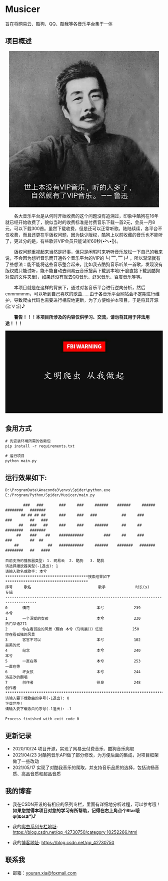 # Musicer
旨在将网易云、酷狗、QQ、酷我等各音乐平台集于一体

## 项目概述

<div align=center>
	<img src="imgs/vip.png"/>
</div>

&emsp;&emsp;各大音乐平台是从何时开始收费的这个问题没有追溯过，印象中酷狗在16年就已经开始收费了，貌似当时的收费标准是付费音乐下载一首2元，会员一月8元，可以下载300首。虽然下载收费，但是还可以正常听歌。陆陆续续，各平台不仅收费，而且还更在乎版权问题，因为缺少版权，酷狗上以前收藏的音乐也不能听了，更过分的是，有些歌非VIP会员只能试听60秒(•́へ•́╬)。

&emsp;&emsp;版权问题重视起来当然是好事，但只是闲暇时来听听音乐放松一下自己的我来说，不会因为想听音乐而开通各个音乐平台的VIP的┗( ▔, ▔ )┛，所以渐渐就有了些想法：能不能将这些音乐整合起来，比如我去酷狗音乐听某一首歌，发现没有版权或只能试听，能不能自动去网易云音乐搜索下载到本地(干脆直接下载到酷狗对应的文件夹里)，如果还没有就去QQ音乐、虾米音乐、百度音乐等等。

&emsp;&emsp;本项目就是在这样的背景下，通过对各音乐平台进行逆向分析，然后enmmmmm，可以听到自己喜欢的歌曲......由于各音乐平台网站会不定期进行维护，导致爬虫代码也需要进行相应地更新，为了方便维护本项目，于是将其开源(≧∀≦)♪

&emsp;&emsp;**警告！！！本项目所涉及的内容仅供学习、交流，请勿将其用于非法用途！！！**

<div align=center>
	<img src="imgs/warning.png"/>
</div>

## 食用方式
```
# 先安装环境所需的依赖包
pip install -r requirements.txt
```
```
# 运行项目
python main.py
```
## 运行效果如下:
```
D:\ProgramData\Anaconda3\envs\Spider\python.exe E:/Program/Python/Spider/Musicer/main.py

        ###   ###       ###     ###     ######    ######     ######   ########   ####### 
       ## ## ## ##      ###     ###   ###           ##     ###        ###        ##   ### 
      ##   ###   ##     ###     ###     ######      ##     ##         ########   ####### 
     ##    ###    ##    ###########         ###     ##     ###        ###        ##  ##  
    ##             ##   ###########     ######    #######   #######   ########   ##   ####

目前支持的播放器类型: 1. 网易云	2. 酷狗	3. 酷我
请选择播放器类型(-1退出): 1
请输入歌名或歌手: 本兮
*************************************搜索结果如下*************************************
序号　　　歌名　　　　　　　　　　　　　　　　　　歌手　　　　　　　　时长(s)　　　　　专辑　　　　　　　　　　　　　　　　　　
------------------------------------------------------------------------------------
0　　　　情花　　　　　　　　　　　　　　　　　　本兮　　　　　　　　239　　　　　　　本兮　　　　　　　　　　　　　　　　　　
1　　　　一个深爱的女孩　　　　　　　　　　　　　本兮　　　　　　　　230　　　　　　　热门华语271　　　　　　　　　　　　　
2　　　　你在看孤独的风景（翻自 本兮（马晓晨）））忆迟　　　　　　　　250　　　　　　　你在看孤独的风景　　　　　　　　　　　　
3　　　　客官不可以　　　　　　　　　　　　　　　本兮　　　　　　　　102　　　　　　　最美的光　　　　　　　　　　　　　　　　
4　　　　纪念　　　　　　　　　　　　　　　　　　本兮　　　　　　　　240　　　　　　　本兮　　　　　　　　　　　　　　　　　　
5　　　　一直在等　　　　　　　　　　　　　　　　本兮　　　　　　　　253　　　　　　　一直在等　　　　　　　　　　　　　　　　
6　　　　坏女孩　　　　　　　　　　　　　　　　　本兮　　　　　　　　244　　　　　　　洛芸汐的翻唱　　　　　　　　　　　　　　
7　　　　创作者　　　　　　　　　　　　　　　　　徐良　　　　　　　　248　　　　　　　创作者　　　　　　　　　　　　　　　　　
*************************************************************************************
请输入要下载歌曲的序号(-1退出): 0
下载完毕!
请输入要下载歌曲的序号(-1退出): -1

Process finished with exit code 0
```

## 更新记录
- 2020/10/24 项目开源，实现了网易云付费音乐、酷狗音乐爬取
- 2021/04/23 对酷狗音乐API做了部分修改，为方便后面的集成，对项目框架做了一些改动
- 2021/05/17 实现了对酷我音乐的爬取，并支持音乐品质的选择，包括流畅音质、高品音质和超品音质

## 我的博客
- 我在CSDN开设的有相应的系列专栏，里面有详细地分析过程，可以参考哦！**如果您觉得本项目对您的学习有所帮助，记得在右上角点个Star哦φ(≧ω≦\*)♪**

- 我的[爬虫系列专栏地址](https://blog.csdn.net/qq_42730750/category_10252266.html): https://blog.csdn.net/qq_42730750/category_10252266.html

- 我的[博客地址](https://blog.csdn.net/qq_42730750): https://blog.csdn.net/qq_42730750

## 联系我
- 邮箱：youran.xia@foxmail.com
